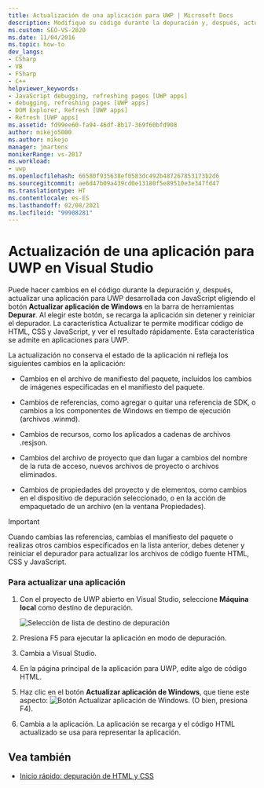 ```yaml
---
title: Actualización de una aplicación para UWP | Microsoft Docs
description: Modifique su código durante la depuración y, después, actualice una aplicación de la Plataforma universal de Windows (UWP) usando JavaScript en Visual Studio.
ms.custom: SEO-VS-2020
ms.date: 11/04/2016
ms.topic: how-to
dev_langs:
- CSharp
- VB
- FSharp
- C++
helpviewer_keywords:
- JavaScript debugging, refreshing pages [UWP apps]
- debugging, refreshing pages [UWP apps]
- DOM Explorer, Refresh [UWP apps]
- Refresh [UWP apps]
ms.assetid: fd99ee60-fa94-46df-8b17-369f60bfd908
author: mikejo5000
ms.author: mikejo
manager: jmartens
monikerRange: vs-2017
ms.workload:
- uwp
ms.openlocfilehash: 66580f935638ef0583dc492b487267853173b2d6
ms.sourcegitcommit: ae6d47b09a439cd0e13180f5e89510e3e347fd47
ms.translationtype: HT
ms.contentlocale: es-ES
ms.lasthandoff: 02/08/2021
ms.locfileid: "99908281"
---
```

# <a name="refresh-a-uwp-app-in-visual-studio"></a>Actualización de una aplicación para UWP en Visual Studio

 Puede hacer cambios en el código durante la depuración y, después, actualizar una aplicación para UWP desarrollada con JavaScript eligiendo el botón **Actualizar aplicación de Windows** en la barra de herramientas **Depurar**. Al elegir este botón, se recarga la aplicación sin detener y reiniciar el depurador. La característica Actualizar te permite modificar código de HTML, CSS y JavaScript, y ver el resultado rápidamente. Esta característica se admite en aplicaciones para UWP.

 La actualización no conserva el estado de la aplicación ni refleja los siguientes cambios en la aplicación:

- Cambios en el archivo de manifiesto del paquete, incluidos los cambios de imágenes especificadas en el manifiesto del paquete.

- Cambios de referencias, como agregar o quitar una referencia de SDK, o cambios a los componentes de Windows en tiempo de ejecución (archivos .winmd).

- Cambios de recursos, como los aplicados a cadenas de archivos .resjson.

- Cambios del archivo de proyecto que dan lugar a cambios del nombre de la ruta de acceso, nuevos archivos de proyecto o archivos eliminados.

- Cambios de propiedades del proyecto y de elementos, como cambios en el dispositivo de depuración seleccionado, o en la acción de empaquetado de un archivo (en la ventana Propiedades).

> [!IMPORTANT]
> Cuando cambias las referencias, cambias el manifiesto del paquete o realizas otros cambios especificados en la lista anterior, debes detener y reiniciar el depurador para actualizar los archivos de código fuente HTML, CSS y JavaScript.

### <a name="to-refresh-an-app"></a>Para actualizar una aplicación

1. Con el proyecto de UWP abierto en Visual Studio, seleccione **Máquina local** como destino de depuración.

     ![Selección de lista de destino de depuración](../debugger/media/js_select_target.png "JS_Select_Target")

3. Presiona F5 para ejecutar la aplicación en modo de depuración.

4. Cambia a Visual Studio.

5. En la página principal de la aplicación para UWP, edite algo de código HTML.

7. Haz clic en el botón **Actualizar aplicación de Windows**, que tiene este aspecto: ![Botón Actualizar aplicación de Windows](../debugger/media/js_refresh.png "JS_Refresh"). (O bien, presiona F4).

8. Cambia a la aplicación. La aplicación se recarga y el código HTML actualizado se usa para representar la aplicación.

## <a name="see-also"></a>Vea también
- [Inicio rápido: depuración de HTML y CSS](../debugger/quickstart-debug-html-and-css.md)